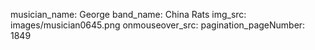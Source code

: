musician_name: George
band_name: China Rats
img_src: images/musician0645.png
onmouseover_src: 
pagination_pageNumber: 1849